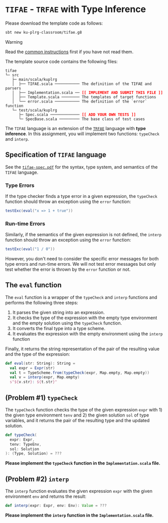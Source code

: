 # `TIFAE` - `TRFAE` with Type Inference

Please download the template code as follows:
```bash
sbt new ku-plrg-classroom/tifae.g8
```

> [!WARNING]
>
> Read the [common instructions](/scala.md) first if you have not read them.

The template source code contains the following files:
<pre><code>tifae
└─ src
   ├─ main/scala/kuplrg
   │  ├── TIFAE.scala ─────────── The definition of the TIFAE and parsers
   │  ├── Implementation.scala ── <b style='color:red;'>[[ IMPLEMENT AND SUBMIT THIS FILE ]]</b>
   │  ├── Template.scala ──────── The templates of target functions
   │  └── error.scala ─────────── The definition of the `error` function
   └─ test/scala/kuplrg
      ├─ Spec.scala ───────────── <b style='color:red;'>[[ ADD YOUR OWN TESTS ]]</b>
      └─ SpecBase.scala ───────── The base class of test cases</code></pre>

The `TIFAE` language is an extension of the [`TRFAE`](../trfae/README.md) language
with **type inference**.  In this assignment, you will implement two
functions: `typeCheck` and `interp`.

## Specification of `TIFAE` language

See the [`tifae-spec.pdf`](./tifae-spec.pdf) for the syntax, type system, and
semantics of the `TIFAE` language.

### Type Errors

If the type checker finds a type error in a given expression, the `typeCheck`
function should throw an exception using the `error` function:
```scala
testExc(eval("x => 1 + true"))
```

### Run-time Errors

Similarly, if the semantics of the given expression is not defined, the `interp`
function should throw an exception using the `error` function:
```scala
testExc(eval("1 / 0"))
```
However, you don't need to consider the specific error messages for both type
errors and run-time errors.  We will not test error messages but only test
whether the error is thrown by the `error` function or not.

## The `eval` function

The `eval` function is a wrapper of the `typeCheck` and `interp` functions and
performs the following three steps:

1. It parses the given string into an expression.
1. It checks the type of the expression with the empty type environment and
   the empty solution using the `typeCheck` function.
1. It converts the final type into a type scheme.
1. It evaluates the expression with the empty environment using the `interp`
   function

Finally, it returns the string representation of the pair of the resulting value
and the type of the expression:
```scala
def eval(str: String): String =
  val expr = Expr(str)
  val t = TypeScheme.from(typeCheck(expr, Map.empty, Map.empty))
  val v = interp(expr, Map.empty)
  s"${v.str}: ${t.str}"
```

## (Problem #1) `typeCheck`

The `typeCheck` function checks the type of the given expression `expr` with 1)
the given type environment `tenv` and 2) the given solution `sol` of type
variables, and it returns the pair of the resulting type and the updated
solution.
```scala
def typeCheck(
  expr: Expr,
  tenv: TypeEnv,
  sol: Solution
): (Type, Solution) = ???
```
**Please implement the `typeCheck` function in the `Implementation.scala`
file.**

## (Problem #2) `interp`

The `interp` function evaluates the given expression `expr` with the given
environment `env` and returns the result:
```scala
def interp(expr: Expr, env: Env): Value = ???
```
**Please implement the `interp` function in the `Implementation.scala` file.**
